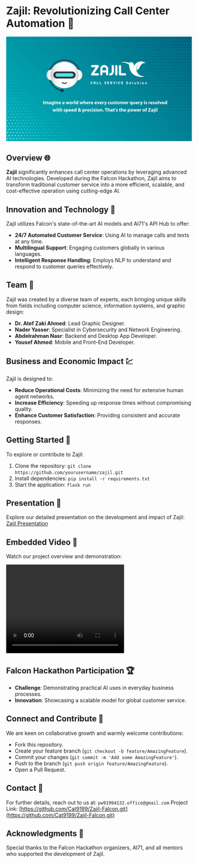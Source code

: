 # Zajil: Revolutionizing Call Center Automation 🚀

![Zajil Project Cover](cover.png) <!-- Assuming the image is stored in the assets folder -->

## Overview 🌐
**Zajil** significantly enhances call center operations by leveraging advanced AI technologies. Developed during the Falcon Hackathon, Zajil aims to transform traditional customer service into a more efficient, scalable, and cost-effective operation using cutting-edge AI.

## Innovation and Technology 🔧
Zajil utilizes Falcon's state-of-the-art AI models and AI71's API Hub to offer:
- **24/7 Automated Customer Service**: Using AI to manage calls and texts at any time.
- **Multilingual Support**: Engaging customers globally in various languages.
- **Intelligent Response Handling**: Employs NLP to understand and respond to customer queries effectively.

## Team 👥
Zajil was created by a diverse team of experts, each bringing unique skills from fields including computer science, information systems, and graphic design:
- **Dr. Atef Zaki Ahmed**: Lead Graphic Designer.
- **Nader Yasser**: Specialist in Cybersecurity and Network Engineering.
- **Abdelrahman Nasr**: Backend and Desktop App Developer.
- **Yousef Ahmed**: Mobile and Front-End Developer.

## Business and Economic Impact 💹
Zajil is designed to:
- **Reduce Operational Costs**: Minimizing the need for extensive human agent networks.
- **Increase Efficiency**: Speeding up response times without compromising quality.
- **Enhance Customer Satisfaction**: Providing consistent and accurate responses.

## Getting Started 🚀
To explore or contribute to Zajil:
1. Clone the repository: `git clone https://github.com/yourusername/zajil.git`
2. Install dependencies: `pip install -r requirements.txt`
3. Start the application: `flask run`

## Presentation 📄
Explore our detailed presentation on the development and impact of Zajil: [Zajil Presentation](./Zajil.pdf)

## Embedded Video 🎥
Watch our project overview and demonstration:

<video width="320" height="240" controls>
  <source src="https://storage.googleapis.com/lablab-video-submissions/clxosrgnm00133b6tlf0k5cgc/raw/submission-video-x-clxosrgnm00133b6tlf0k5cgc-clypzd7wo000u356smz2mmy99_vmu630dux.mp4" type="video/mp4">
Your browser does not support the video tag.
</video>


## Falcon Hackathon Participation 🏆
- **Challenge**: Demonstrating practical AI uses in everyday business processes.
- **Innovation**: Showcasing a scalable model for global customer service.

## Connect and Contribute 🤝
We are keen on collaborative growth and warmly welcome contributions:
- Fork this repository.
- Create your feature branch (`git checkout -b feature/AmazingFeature`).
- Commit your changes (`git commit -m 'Add some AmazingFeature'`).
- Push to the branch (`git push origin feature/AmazingFeature`).
- Open a Pull Request.

## Contact 📧
For further details, reach out to us at: `pw91994132.office@gmail.com`
Project Link: [https://github.com/Cat9199/Zajil-Falcon.git](https://github.com/Cat9199/Zajil-Falcon.git)

## Acknowledgments 👏
Special thanks to the Falcon Hackathon organizers, AI71, and all mentors who supported the development of Zajil.
